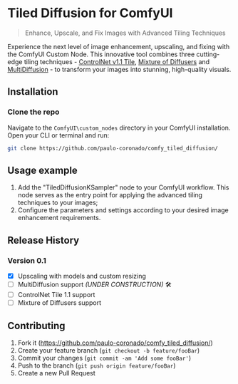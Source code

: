 # Tiled Diffusion for ComfyUI

> Enhance, Upscale, and Fix Images with Advanced Tiling Techniques

Experience the next level of image enhancement, upscaling, and fixing with the ComfyUI Custom Node. This innovative tool combines three cutting-edge tiling techniques - [ControlNet v1.1 Tile](https://github.com/lllyasviel/ControlNet-v1-1-nightly), [Mixture of Diffusers](https://github.com/albarji/mixture-of-diffusers) and [MultiDiffusion](https://multidiffusion.github.io/) - to transform your images into stunning, high-quality visuals.

## Installation

### Clone the repo

Navigate to the `ComfyUI\custom_nodes` directory in your ComfyUI installation. Open your CLI or terminal and run:

```sh
git clone https://github.com/paulo-coronado/comfy_tiled_diffusion/
```

## Usage example

1. Add the "TiledDiffusionKSampler" node to your ComfyUI workflow. This node serves as the entry point for applying the advanced tiling techniques to your images;
2. Configure the parameters and settings according to your desired image enhancement requirements.

## Release History

### Version 0.1
 - [x] Upscaling with models and custom resizing
 - [ ] MultiDiffusion support *(UNDER CONSTRUCTION)* 🛠️
 - [ ] ControlNet Tile 1.1 support
 - [ ] Mixture of Diffusers support

## Contributing

1. Fork it (<https://github.com/paulo-coronado/comfy_tiled_diffusion/>)
2. Create your feature branch (`git checkout -b feature/fooBar`)
3. Commit your changes (`git commit -am 'Add some fooBar'`)
4. Push to the branch (`git push origin feature/fooBar`)
5. Create a new Pull Request
